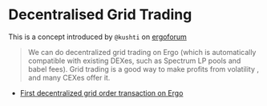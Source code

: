 # Decentralised Grid Trading

This is a concept introduced by `@kushti` on [ergoforum](https://www.ergoforum.org/t/decentralized-grid-trading-on-ergo/)

> We can do decentralized grid trading on Ergo (which is automatically compatible with existing DEXes, such as Spectrum LP pools and babel fees). Grid trading is a good way to make profits from volatility , and many CEXes offer it.

- [First decentralized grid order transaction on Ergo](https://twitter.com/chepurnoy/status/1582657292834861057)

